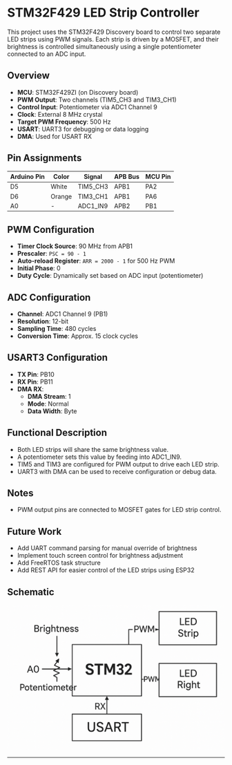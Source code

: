# STM32F429 LED Strip Controller

This project uses the STM32F429 Discovery board to control two separate LED strips using PWM signals. Each strip is driven by a MOSFET, and their brightness is controlled simultaneously using a single potentiometer connected to an ADC input.

## Overview

- **MCU**: STM32F429ZI (on Discovery board)
- **PWM Output**: Two channels (TIM5_CH3 and TIM3_CH1)
- **Control Input**: Potentiometer via ADC1 Channel 9
- **Clock**: External 8 MHz crystal
- **Target PWM Frequency**: 500 Hz
- **USART**: UART3 for debugging or data logging
- **DMA**: Used for USART RX

## Pin Assignments

| Arduino Pin | Color  | Signal     | APB Bus | MCU Pin |
|-------------|--------|------------|---------|---------|
| D5          | White  | TIM5_CH3   | APB1    | PA2     |
| D6          | Orange | TIM3_CH1   | APB1    | PA6     |
| A0          | -      | ADC1_IN9   | APB2    | PB1     |

## PWM Configuration

- **Timer Clock Source**: 90 MHz from APB1
- **Prescaler**: `PSC = 90 - 1`
- **Auto-reload Register**: `ARR = 2000 - 1` for 500 Hz PWM
- **Initial Phase**: 0
- **Duty Cycle**: Dynamically set based on ADC input (potentiometer)

## ADC Configuration

- **Channel**: ADC1 Channel 9 (PB1)
- **Resolution**: 12-bit
- **Sampling Time**: 480 cycles
- **Conversion Time**: Approx. 15 clock cycles

## USART3 Configuration

- **TX Pin**: PB10
- **RX Pin**: PB11
- **DMA RX**:
  - **DMA Stream**: 1
  - **Mode**: Normal
  - **Data Width**: Byte

## Functional Description

- Both LED strips will share the same brightness value.
- A potentiometer sets this value by feeding into ADC1_IN9.
- TIM5 and TIM3 are configured for PWM output to drive each LED strip.
- UART3 with DMA can be used to receive configuration or debug data.

## Notes

- PWM output pins are connected to MOSFET gates for LED strip control.

## Future Work

- Add UART command parsing for manual override of brightness
- Implement touch screen control for brightness adjustment
- Add FreeRTOS task structure
- Add REST API for easier control of the LED strips using ESP32

## Schematic

![alt text](image.png)

---
